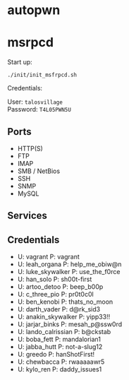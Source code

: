 # autopwn

# msrpcd

Start up:

`./init/init_msfrpcd.sh`  

Credentials:  

User: `talosvillage`  
Password: `T4L05PWN5U`

## Ports

* HTTP(S)
* FTP
* IMAP
* SMB / NetBios
* SSH
* SNMP
* MySQL

## Services

## Credentials
* U: vagrant P: vagrant
* U: leah_organa P: help_me_obiw@n
* U: luke_skywalker P: use_the_f0rce
* U: han_solo P: sh00t-first
* U: artoo_detoo P: beep_b00p
* U: c_three_pio P: pr0t0c0l
* U: ben_kenobi P: thats_no_moon
* U: darth_vader P: d@rk_sid3
* U: anakin_skywalker P: yipp33!!
* U: jarjar_binks P: mesah_p@ssw0rd
* U: lando_calrissian P: b@ckstab
* U: boba_fett P: mandalorian1
* U: jabba_hutt P: not-a-slug12
* U: greedo P: hanShotFirst!
* U: chewbacca P: rwaaaaawr5
* U: kylo_ren P: daddy_issues1
